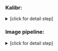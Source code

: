 ### Kalibr:

<details><summary>[click for detail step]</summary>

+ #### Prerequisite:

  <details><summary>[click for detail step]</summary>

  + Install ROS dependency
  ```
  sudo apt-get install ros-noetic-vision-opencv
  sudo apt-get install ros-noetic-image-transport-plugins
  sudo apt-get install ros-noetic-cmake-modules
  ```

  + Install dependency
  ```
  sudo apt-get install python3-setuptools
  sudo apt-get install python3-rosinstall
  sudo apt-get install ipython
  sudo apt-get install libeigen3-dev
  sudo apt-get install libboost-all-dev
  sudo apt-get install doxygen
  sudo apt-get install libopencv-dev
  sudo apt-get install python3-software-properties
  sudo apt-get install software-properties-common
  sudo apt-get install libpoco-dev
  sudo apt-get install python3-matplotlib
  sudo apt-get install python3-numpy
  sudo apt-get install python-numpy
  sudo apt-get install python3-scipy
  sudo apt-get install python3-git
  sudo apt-get install python3-pip
  sudo apt-get install python3-pyx
  sudo apt-get install libtbb-dev
  sudo apt-get install libblas-dev
  sudo apt-get install liblapack-dev
  sudo apt-get install python3-catkin-tools
  sudo apt-get install libv4l-dev
  pip3 install python-igraph --upgrade
  pip3 install pyx
  pip3 install attrdict
  pip3 install -U wxPython # it will wait a long time
  ```

  + Build kalibr with ROS
  ```
  cd ~/catkin_ws/src
  git clone https://github.com/ethz-asl/kalibr.git
  cd ../
  catkin_make
  source ~/catkin_ws/devel/setup.bash
  ```

  + Create own aprilgrid
  ```
  cd ~/catkin_ws/src/oakd_development/oakd_lite/camera_calibration/kalibr/aslam_offline_calibration/kalibr/python
  python3 kalibr_create_target_pdf --type apriltag --nx [column_number] --ny [row_number] --tsize [target_width_size] --tspace [target_spacing_percent]
  python3 kalibr_create_target_pdf --type apriltag --nx 6 --ny 6 --tsize 0.022 --tspace 0.3
  ```

  + Create own checkerboard
  ```
  cd ~/catkin_ws/src/oakd_development/oakd_lite/camera_calibration/kalibr/aslam_offline_calibration/kalibr/python
  python3 kalibr_create_target_pdf --type checkerboard --nx [column_number] --ny [row_number] --tsize [target_width_size] --tspace [target_spacing_percent]
  python3 kalibr_create_target_pdf --type checkerboard --nx 8 --ny 6 --csx 0.025 --csy 0.025
  ```

  + April.yaml format
  ```
  target_type: 'aprilgrid' #gridtype
  tagCols: 6               #number of apriltags
  tagRows: 6               #number of apriltags
  tagSize: 0.022           #size of apriltag, edge to edge [m]
  tagSpacing: 0.3          #ratio of space between tags to tagSize
  ```

  </details>

+ #### Stereo calibration:
  <details><summary>[click for detail step]</summary>

  + Prepare ROS bag
  ```
  roslaunch oakd_node oakd_node.launch
  rosbag record /oakd_lite/left/image_rect /oakd_lite/right/image_rect --output-name=left_right.bag
  ```

  + Get the camera parameters (stereo)
  ```
  python3 kalibr_calibrate_cameras --bag ./left_right.bag --topics /oakd_lite/left/image_rect /oakd_lite/right/image_rect --models pinhole-radtan pinhole-radtan --target ./april.yaml
  ```

  </details>

+ #### Stereo + Imu (WT901CTTL) calibration:

  <details><summary>[click for detail step]</summary>
  
  + Prepare ROS bag
  ```
  roslaunch oakd_node oakd_node.launch
  roslaunch wit_ros_imu rviz_and_imu.launch
  rosbag record /oakd_lite/left/image_rect /oakd_lite/right/image_rect /wit/imu --output-name=left_right_imu.bag
  ```
  
  + Get the camera parameters
  ```
  python3 kalibr_calibrate_cameras --bag ./left_right_imu.bag --topics /oakd_lite/left/image_rect /oakd_lite/right/image_rect --models pinhole-radtan pinhole-radtan --target ./april.yaml
  python3 kalibr_calibrate_imu_camera --bag ./left_right_imu.bag --cam left_right_imu-camchain.yaml --imu imu.yaml --target ./april.yaml # it will wait a long time, wait untils got 32 Jacobian parameter
  ```

  </details>

</details>

### Image pipeline:

<details><summary>[click for detail step]</summary>

+ #### Prerequisite:

  <details><summary>[click for detail step]</summary>
  
    + Install ROS dependency
    ```
    sudo apt install ros-noetic-image-pipeline
    sudo apt install ros-noetic-camera-calibration
    ```
  </details>
  

+ #### Mono camera calibration

  <details><summary>[click for detail step]</summary>

    ```
    roslaunch oakd_node oakd_node.launch
    rosrun camera_calibration cameracalibrator.py --size 8x6 --square 0.025 image:=/oakd_lite/rgb/image camera:=/oakd_lite/rgb/camera_info --no-service-check
    ```

  </details>

+ #### Stereo camera calibration

  <details><summary>[click for detail step]</summary>

    ```
    roslaunch oakd_node oakd_node.launch
    rosrun camera_calibration cameracalibrator.py --approximate 0.1 --size 8x6 --square 0.025 right:=/oakd_lite/right/image_rect left:=/oakd_lite/left/image_rect right_camera:=/oakd_lite/right/camera_info left_camera:=/oakd_lite/left/camera_info --no-service-check
    ```

  </details>


